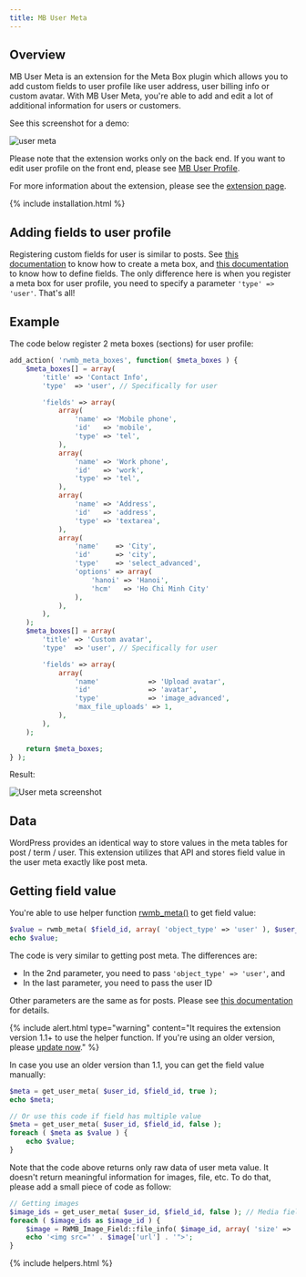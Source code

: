 ```yaml
---
title: MB User Meta
---
```


## Overview

MB User Meta is an extension for the Meta Box plugin which allows you to add custom fields to user profile like user address, user billing info or custom avatar. With MB User Meta, you're able to add and edit a lot of additional information for users or customers.

See this screenshot for a demo:

![user meta](https://i1.wp.com/metabox.io/wp-content/uploads/2016/07/user-meta-1.png)

Please note that the extension works only on the back end. If you want to edit user profile on the front end, please see [MB User Profile](https://metabox.io/plugins/mb-user-profile/).

For more information about the extension, please see the [extension page](https://metabox.io/plugins/mb-user-meta/).

{% include installation.html %}

## Adding fields to user profile

Registering custom fields for user is similar to posts. See [this documentation](/creating-meta-boxes/) to know how to create a meta box, and [this documentation](/field-settings/) to know how to define fields. The only difference here is when you register a meta box for user profile, you need to specify a parameter `'type' => 'user'`. That's all!

## Example

The code below register 2 meta boxes (sections) for user profile:

```php
add_action( 'rwmb_meta_boxes', function( $meta_boxes ) {
    $meta_boxes[] = array(
        'title' => 'Contact Info',
        'type'  => 'user', // Specifically for user

        'fields' => array(
            array(
                'name' => 'Mobile phone',
                'id'   => 'mobile',
                'type' => 'tel',
            ),
            array(
                'name' => 'Work phone',
                'id'   => 'work',
                'type' => 'tel',
            ),
            array(
                'name' => 'Address',
                'id'   => 'address',
                'type' => 'textarea',
            ),
            array(
                'name'    => 'City',
                'id'      => 'city',
                'type'    => 'select_advanced',
                'options' => array(
                    'hanoi' => 'Hanoi',
                    'hcm'   => 'Ho Chi Minh City'
                ),
            ),
        ),
    );
    $meta_boxes[] = array(
        'title' => 'Custom avatar',
        'type'  => 'user', // Specifically for user

        'fields' => array(
            array(
                'name'            => 'Upload avatar',
                'id'              => 'avatar',
                'type'            => 'image_advanced',
                'max_file_uploads' => 1,
            ),
        ),
    );

    return $meta_boxes;
} );
```

Result:

![User meta screenshot](https://i.imgur.com/mRZJKhZ.png)

## Data

WordPress provides an identical way to store values in the meta tables for post / term / user. This extension utilizes that API and stores field value in the user meta exactly like post meta.

## Getting field value

You're able to use helper function [rwmb_meta()](/rwmb-meta/) to get field value:

```php
$value = rwmb_meta( $field_id, array( 'object_type' => 'user' ), $user_id );
echo $value;
```

The code is very similar to getting post meta. The differences are:
- In the 2nd parameter, you need to pass `'object_type' => 'user'`, and
- In the last parameter, you need to pass the user ID

Other parameters are the same as for posts. Please see [this documentation](/displaying-fields/) for details.

{% include alert.html type="warning" content="It requires the extension version 1.1+ to use the helper function. If you're using an older version, please [update now](/extensions/update/)." %}

In case you use an older version than 1.1, you can get the field value manually:

```php
$meta = get_user_meta( $user_id, $field_id, true );
echo $meta;

// Or use this code if field has multiple value
$meta = get_user_meta( $user_id, $field_id, false );
foreach ( $meta as $value ) {
    echo $value;
}
```

Note that the code above returns only raw data of user meta value. It doesn't return meaningful information for images, file, etc. To do that, please add a small piece of code as follow:

```php
// Getting images
$image_ids = get_user_meta( $user_id, $field_id, false ); // Media fields are always multiple.
foreach ( $image_ids as $image_id ) {
    $image = RWMB_Image_Field::file_info( $image_id, array( 'size' => 'thumbnail' ) );
    echo '<img src="' . $image['url'] . '">';
}
```

{% include helpers.html %}
